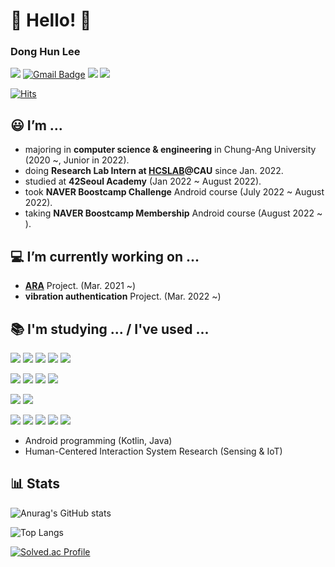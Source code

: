 # 👋 Hello! 👋

### Dong Hun Lee

<a href="https://www.instagram.com/lazy_develop_er/" target="_blank"><img src="https://img.shields.io/badge/Instagram-E4405F?style=flat&logo=instagram&logoColor=white"/></a>
[![Gmail Badge](https://img.shields.io/badge/Gmail-d14836?style=flat&logo=Gmail&logoColor=white&link=mailto:ldh010119@gmail.com)](mailto:ldh010119@gmail.com)
<img src="https://img.shields.io/badge/donghunl-000000?style=flat&logo=42&logoColor=white"/></a>
<a href="https://codeforces.com/profile/ldh010119"><img src="https://img.shields.io/badge/Codeforces-1F8ACB?style=flat&logo=Codeforces&logoColor=white"/></a>

[![Hits](https://hits.seeyoufarm.com/api/count/incr/badge.svg?url=https%3A%2F%2Fgithub.com%2Fldh019&count_bg=%2379C83D&title_bg=%23555555&icon=&icon_color=%23E7E7E7&title=hits&edge_flat=false)](https://hits.seeyoufarm.com)

## 😃 I’m ...
- majoring in **computer science & engineering** in Chung-Ang University (2020 ~, Junior in 2022).
- doing **Research Lab Intern at <a href="https://sites.google.com/view/hcslab-cau">HCSLAB</a>@CAU** since Jan. 2022.
- studied at **42Seoul Academy** (Jan 2022 ~ August 2022).
- took **NAVER Boostcamp Challenge** Android course (July 2022 ~ August 2022).
- taking **NAVER Boostcamp Membership** Android course (August 2022 ~ ).

## 💻 I’m currently working on ...
- **<a href="https://github.com/ARA-developer/ARA">ARA</a>** Project. (Mar. 2021 ~)
- **vibration authentication** Project. (Mar. 2022 ~)

## 📚 I'm studying ... / I've used ...
<img src="https://img.shields.io/badge/C-A8B9CC?style=flat&logo=C&logoColor=white"/></a>
<img src="https://img.shields.io/badge/C++-00599C?style=flat&logo=C%2B%2B&logoColor=white"/></a>
<img src="https://img.shields.io/badge/Java-007396?style=flat&logo=Java&logoColor=white"/></a>
<img src="https://img.shields.io/badge/Kotlin-7F52FF?style=flat&logo=Kotlin&logoColor=white"/></a>
<img src="https://img.shields.io/badge/Python-3776AB?style=flat&logo=Python&logoColor=white"/></a>

<img src="https://img.shields.io/badge/Visual Studio-5C2D91?style=flat&logo=Visual%20Studio&logoColor=white"/></a>
<img src="https://img.shields.io/badge/IntelliJ-F27513?style=flat&logo=IntelliJ%20IDEA&logoColor=white"/></a>
<img src="https://img.shields.io/badge/PyCharm-20D088?style=flat&logo=PyCharm&logoColor=white"/></a>
<img src="https://img.shields.io/badge/Android Studio-3DDC84?style=flat&logo=Android%20Studio&logoColor=white"/></a>

<img src="https://img.shields.io/badge/Android-3DDC84?style=flat&logo=Android&logoColor=white"/></a>
<img src="https://img.shields.io/badge/webRTC-333333?style=flat&logo=WebRTC&logoColor=white"/></a>

<img src="https://img.shields.io/badge/Firebase-FFCA28?style=flat&logo=Firebase&logoColor=white"/></a>
<img src="https://img.shields.io/badge/Git-F05032?style=flat&logo=Git&logoColor=white"/></a>
<img src="https://img.shields.io/badge/GitHub-181717?style=flat&logo=GitHub&logoColor=white"/></a>
<img src="https://img.shields.io/badge/GitKraken-179287?style=flat&logo=GitKraken&logoColor=white"/></a>
<img src="https://img.shields.io/badge/Slack-4A154B?style=flat&logo=Slack&logoColor=white"/></a>

- Android programming (Kotlin, Java)
- Human-Centered Interaction System Research (Sensing & IoT)

## 📊 Stats
![Anurag's GitHub stats](https://github-readme-stats.vercel.app/api?username=ldh019&show_icons=true&theme=radical)

![Top Langs](https://github-readme-stats.vercel.app/api/top-langs/?username=ldh019&layout=compact&theme=radical)

[![Solved.ac Profile](http://mazassumnida.wtf/api/v2/generate_badge?boj=ldh019)](https://solved.ac/ldh019/)

<!--
**ldh019/ldh019** is a ✨ _special_ ✨ repository because its `README.md` (this file) appears on your GitHub profile.

Here are some ideas to get you started:


- 
- 👯 I’m looking to collaborate on ...
- 🤔 I’m looking for help with ...
- 💬 Ask me about ...
- 📫 How to reach me: ...
- 😄 Pronouns: ...
- ⚡ Fun fact: ...
-->

